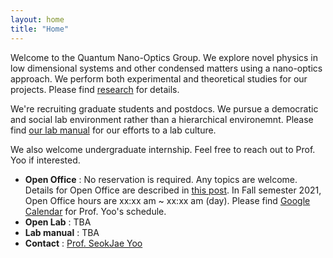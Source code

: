 ```yaml
---
layout: home
title: "Home"
---
```


Welcome to the Quantum Nano-Optics Group. We explore novel physics in low dimensional systems and other condensed matters using a nano-optics approach. We perform both experimental and theoretical studies for our projects. Please find [research](research) for details.

We're recruiting graduate students and postdocs. We pursue a democratic and social lab environment rather than a hierarchical environemnt. Please find [our lab manual](link) for our efforts to a lab culture.

We also welcome undergraduate internship. Feel free to reach out to Prof. Yoo if interested.

- **Open Office** : No reservation is required. Any topics are welcome. Details for Open Office are described in [this post](post). In Fall semester 2021, Open Office hours are xx:xx am ~ xx:xx am (day). Please find [Google Calendar](https://calendar.google.com/calendar/embed?src=c_t42fgem8cotfbrv0fli02jq43k%40group.calendar.google.com&ctz=Asia%2FSeoul) for Prof. Yoo's schedule. 
- **Open Lab** : TBA
- **Lab manual** : TBA
- **Contact** : [Prof. SeokJae Yoo](seokjaeyoo@inha.ac.kr)

